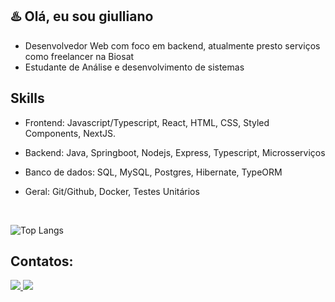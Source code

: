 ## ♨️ Olá, eu sou giulliano

- Desenvolvedor Web com foco em backend, atualmente presto serviços como freelancer na Biosat
- Estudante de Análise e desenvolvimento de sistemas

## Skills

- Frontend: Javascript/Typescript, React, HTML, CSS, Styled Components, NextJS.

- Backend: Java, Springboot, Nodejs, Express, Typescript, Microsserviços

- Banco de dados: SQL, MySQL, Postgres, Hibernate, TypeORM

- Geral: Git/Github, Docker, Testes Unitários

<br>

![Top Langs](https://github-readme-stats.vercel.app/api/top-langs/?username=MoDasby&layout=compact&custom_title=Linguagens%20Mais%20Usadas&theme=radical)

## Contatos:
<a href="https://www.linkedin.com/in/giulliano-mendes/" target="_blank">
  <img src="https://img.shields.io/badge/-Linkedin-1C1C1C?logo=Linkedin"/>
</a>
<a href="mailto:giullianomendes033@gmail.com" target="_blank">
  <img src="https://img.shields.io/badge/-Gmail-1C1C1C?logo=gmail" />
</a>
<br />
